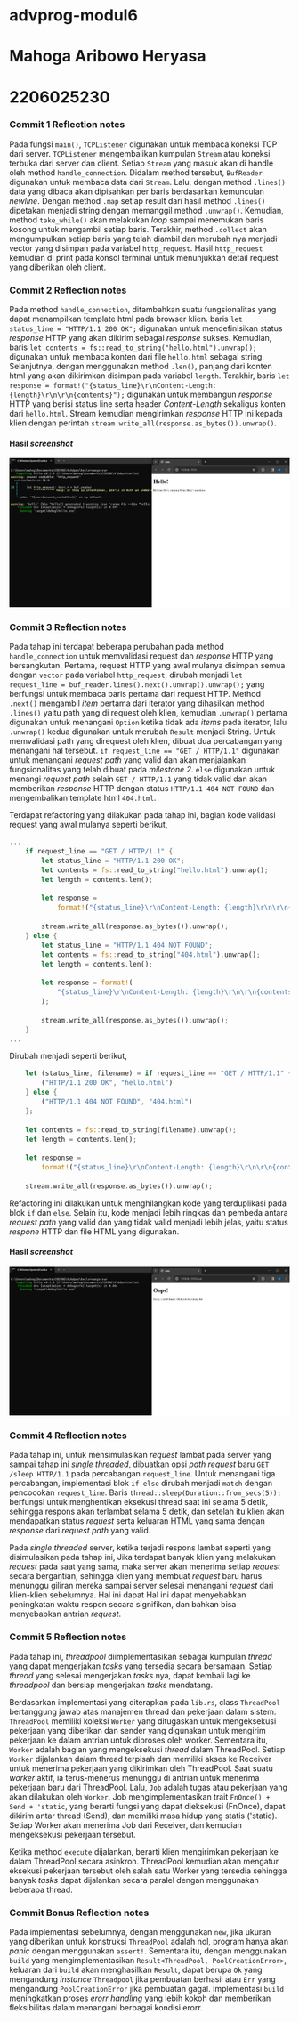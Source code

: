 # advprog-modul6

# Mahoga Aribowo Heryasa

# 2206025230

###  Commit 1 Reflection notes

Pada fungsi `main()`, `TCPListener` digunakan untuk membaca koneksi TCP dari server. `TCPListener` mengembalikan kumpulan `Stream` atau koneksi terbuka dari server dan client. Setiap `Stream` yang masuk akan di handle oleh method `handle_connection`. Didalam method tersebut, `BufReader` digunakan untuk membaca data dari `Stream`. Lalu, dengan method `.lines()` data yang dibaca akan dipisahkan per baris berdasarkan kemunculan *newline*. Dengan method `.map` setiap result dari hasil method `.lines()` dipetakan menjadi string dengan memanggil method `.unwrap()`. Kemudian, method `take_while()` akan melakukan *loop* sampai menemukan baris kosong untuk mengambil setiap baris. Terakhir, method `.collect` akan mengumpulkan setiap baris yang telah diambil dan merubah nya menjadi vector yang disimpan pada variabel `http_request`. Hasil `http_request` kemudian di print pada konsol terminal untuk menunjukkan detail request yang diberikan oleh client.

###  Commit 2 Reflection notes

Pada method `handle_connection`, ditambahkan suatu fungsionalitas yang dapat menampilkan template html pada browser klien. baris `let status_line = "HTTP/1.1 200 OK";` digunakan untuk mendefinisikan status *response* HTTP yang akan dikirim sebagai *response* sukses. Kemudian, baris `let contents = fs::read_to_string("hello.html").unwrap();` digunakan untuk membaca konten dari file `hello.html` sebagai string. Selanjutnya, dengan menggunakan method `.len()`, panjang dari konten html yang akan dikirimkan disimpan pada variabel `length`. Terakhir, baris `let response = format!("{status_line}\r\nContent-Length: {length}\r\n\r\n{contents}");` digunakan untuk membangun *response* HTTP yang berisi status line serta header *Content-Length* sekaligus konten dari `hello.html`. Stream kemudian mengirimkan *response* HTTP ini kepada klien dengan perintah `stream.write_all(response.as_bytes()).unwrap()`.  

#### Hasil *screenshot*

![Commit 2 screen capture](assets/images/commit2.png)

###  Commit 3 Reflection notes

Pada tahap ini terdapat beberapa perubahan pada method `handle_connection` untuk memvalidasi request dan *response* HTTP yang bersangkutan. Pertama, request HTTP yang awal mulanya disimpan semua dengan `vector` pada variabel `http_request`, dirubah menjadi `let request_line = buf_reader.lines().next().unwrap().unwrap();` yang berfungsi untuk membaca baris pertama dari request HTTP. Method `.next()` mengambil *item* pertama dari iterator yang dihasilkan method `.lines()` yaitu path yang di request oleh klien, kemudian `.unwrap()` pertama digunakan untuk menangani `Option` ketika tidak ada *items* pada iterator, lalu `.unwrap()` kedua digunakan untuk merubah `Result` menjadi String. Untuk memvalidasi path yang direquest oleh klien, dibuat dua percabangan yang menangani hal tersebut. `if request_line == "GET / HTTP/1.1"` digunakan untuk menangani *request path* yang valid dan akan menjalankan fungsionalitas yang telah dibuat pada *milestone 2*. `else` digunakan untuk menangi *request path* selain `GET / HTTP/1.1` yang tidak valid dan akan memberikan *response* HTTP dengan status `HTTP/1.1 404 NOT FOUND` dan mengembalikan template html `404.html`. 

Terdapat refactoring yang dilakukan pada tahap ini, bagian kode validasi request yang awal mulanya seperti berikut,

```rust
...
    if request_line == "GET / HTTP/1.1" {
        let status_line = "HTTP/1.1 200 OK"; 
        let contents = fs::read_to_string("hello.html").unwrap(); 
        let length = contents.len();
        
        let response =
            format!("{status_line}\r\nContent-Length: {length}\r\n\r\n{contents}");
        
        stream.write_all(response.as_bytes()).unwrap(); 
    } else {
        let status_line = "HTTP/1.1 404 NOT FOUND";
        let contents = fs::read_to_string("404.html").unwrap();
        let length = contents.len();

        let response = format!(
            "{status_line}\r\nContent-Length: {length}\r\n\r\n{contents}"
        );

        stream.write_all(response.as_bytes()).unwrap();
    }    
...
```
Dirubah menjadi seperti berikut,

```rust
    let (status_line, filename) = if request_line == "GET / HTTP/1.1" {
        ("HTTP/1.1 200 OK", "hello.html")
    } else {
        ("HTTP/1.1 404 NOT FOUND", "404.html")
    };

    let contents = fs::read_to_string(filename).unwrap();
    let length = contents.len();

    let response =
        format!("{status_line}\r\nContent-Length: {length}\r\n\r\n{contents}");

    stream.write_all(response.as_bytes()).unwrap();
```

Refactoring ini dilakukan untuk menghilangkan kode yang terduplikasi pada blok `if` dan `else`. Selain itu, kode menjadi lebih ringkas dan pembeda antara *request path* yang valid dan yang tidak valid menjadi lebih jelas, yaitu status *respone* HTTP dan file HTML yang digunakan. 

#### Hasil *screenshot*

![Commit 3 screen capture](assets/images/commit3.png)

###  Commit 4 Reflection notes

Pada tahap ini, untuk mensimulasikan *request* lambat pada server yang sampai tahap ini *single threaded*, dibuatkan opsi *path request* baru `GET /sleep HTTP/1.1` pada percabangan `request_line`. Untuk menangani tiga percabangan, implementasi blok `if else` dirubah menjadi `match` dengan pencocokan `request_line`. Baris `thread::sleep(Duration::from_secs(5));` berfungsi untuk menghentikan eksekusi thread saat ini selama 5 detik, sehingga respons akan terlambat selama 5 detik, dan setelah itu klien akan mendapatkan status *request* serta keluaran HTML yang sama dengan *response* dari *request path* yang valid.

Pada *single threaded* server, ketika terjadi respons lambat seperti yang disimulasikan pada tahap ini, Jika terdapat banyak klien yang melakukan *request* pada saat yang sama, maka server akan menerima setiap *request* secara bergantian, sehingga klien yang membuat *request* baru harus menunggu giliran mereka sampai server selesai menangani *request* dari klien-klien sebelumnya. Hal ini dapat Hal ini dapat menyebabkan peningkatan waktu respon secara signifikan, dan bahkan bisa menyebabkan antrian *request*.

###  Commit 5 Reflection notes

Pada tahap ini, *threadpool* diimplementasikan sebagai kumpulan *thread*  yang dapat mengerjakan *tasks* yang tersedia secara bersamaan. Setiap *thread* yang selesai mengerjakan *tasks* nya, dapat kembali lagi ke *threadpool* dan bersiap mengerjakan *tasks* mendatang.

Berdasarkan implementasi yang diterapkan pada `lib.rs`, class `ThreadPool` bertanggung jawab atas manajemen thread dan pekerjaan dalam sistem. `ThreadPool` memiliki koleksi `Worker` yang ditugaskan untuk mengeksekusi pekerjaan yang diberikan dan sender yang digunakan untuk mengirim pekerjaan ke dalam antrian untuk diproses oleh worker. Sementara itu, `Worker` adalah bagian yang mengeksekusi *thread* dalam ThreadPool. Setiap `Worker` dijalankan dalam thread terpisah dan memiliki akses ke Receiver untuk menerima pekerjaan yang dikirimkan oleh ThreadPool. Saat suatu *worker* aktif, ia terus-menerus menunggu di antrian untuk menerima pekerjaan baru dari ThreadPool. Lalu, `Job` adalah tugas atau pekerjaan yang akan dilakukan oleh `Worker`. Job mengimplementasikan trait `FnOnce() + Send + 'static`, yang berarti  fungsi yang dapat dieksekusi (FnOnce), dapat dikirim antar thread (Send), dan memiliki masa hidup yang statis ('static). Setiap Worker akan menerima Job dari Receiver, dan kemudian mengeksekusi pekerjaan tersebut.

Ketika method `execute` dijalankan, berarti klien mengirimkan pekerjaan ke dalam ThreadPool secara asinkron. ThreadPool kemudian akan mengatur eksekusi pekerjaan tersebut oleh salah satu Worker yang tersedia sehingga banyak *tasks* dapat dijalankan secara paralel dengan menggunakan beberapa thread.

### Commit Bonus Reflection notes

Pada implementasi sebelumnya, dengan menggunakan `new`, jika ukuran yang diberikan untuk konstruksi `ThreadPool` adalah nol, program hanya akan *panic* dengan menggunakan `assert!`. Sementara itu, dengan menggunakan `build` yang mengimplementasikan `Result<ThreadPool, PoolCreationError>`, keluaran dari `build` akan menghasilkan `Result`, dapat berupa `Ok` yang mengandung *instance* `Threadpool` jika pembuatan berhasil atau `Err` yang mengandung `PoolCreationError` jika pembuatan gagal. Implementasi `build` meningkatkan proses *erorr handling* yang lebih kokoh dan memberikan fleksibilitas dalam menangani berbagai kondisi erorr.  